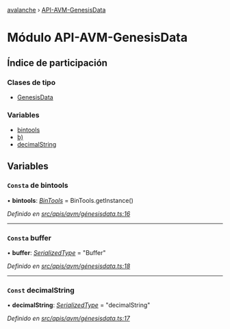 [avalanche](../README.md) › [API-AVM-GenesisData](api_avm_genesisdata.md)

# Módulo API-AVM-GenesisData

## Índice de participación

### Clases de tipo

* [GenesisData](../classes/api_avm_genesisdata.genesisdata.md)

### Variables

* [bintools](api_avm_genesisdata.md#const-bintools)
* [b)](api_avm_genesisdata.md#const-buffer)
* [decimalString](api_avm_genesisdata.md#const-decimalstring)

## Variables

### `Consta` de bintools

• **bintools**: *[BinTools](../classes/utils_bintools.bintools.md)* = BinTools.getInstance()

*Definido en [src/apis/avm/génesisdata.ts:16](https://github.com/ava-labs/avalanchejs/blob/ae78dee/src/apis/avm/genesisdata.ts#L16)*

___

### `Consta` buffer

• **buffer**: *[SerializedType](src_utils.md#serializedtype)* = "Buffer"

*Definido en [src/apis/avm/génesisdata.ts:18](https://github.com/ava-labs/avalanchejs/blob/ae78dee/src/apis/avm/genesisdata.ts#L18)*

___

### `Const` decimalString

• **decimalString**: *[SerializedType](src_utils.md#serializedtype)* = "decimalString"

*Definido en [src/apis/avm/génesisdata.ts:17](https://github.com/ava-labs/avalanchejs/blob/ae78dee/src/apis/avm/genesisdata.ts#L17)*

